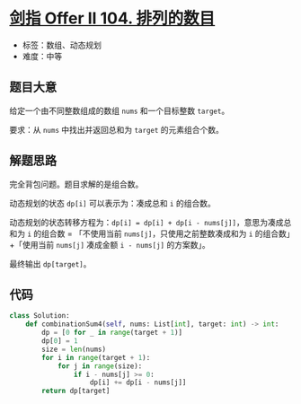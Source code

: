 # [剑指 Offer II 104. 排列的数目](https://leetcode.cn/problems/D0F0SV/)

- 标签：数组、动态规划
- 难度：中等

## 题目大意

给定一个由不同整数组成的数组 `nums` 和一个目标整数 `target`。

要求：从 `nums` 中找出并返回总和为 `target` 的元素组合个数。

## 解题思路

完全背包问题。题目求解的是组合数。

动态规划的状态 `dp[i]` 可以表示为：凑成总和 `i` 的组合数。

动态规划的状态转移方程为：`dp[i] = dp[i] + dp[i - nums[j]]`，意思为凑成总和为 `i` 的组合数 = 「不使用当前 `nums[j]`，只使用之前整数凑成和为 `i` 的组合数」+「使用当前 `nums[j]` 凑成金额 `i - nums[j]` 的方案数」。

最终输出 `dp[target]`。

## 代码

```Python
class Solution:
    def combinationSum4(self, nums: List[int], target: int) -> int:
        dp = [0 for _ in range(target + 1)]
        dp[0] = 1
        size = len(nums)
        for i in range(target + 1):
            for j in range(size):
                if i - nums[j] >= 0:
                    dp[i] += dp[i - nums[j]]
        return dp[target]
```


